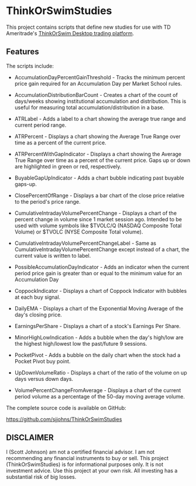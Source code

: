 # ThinkOrSwimStudies

This project contains scripts that define new studies for use with TD Ameritrade's [ThinkOrSwim Desktop trading platform](https://www.tdameritrade.com/tools-and-platforms/thinkorswim/desktop.page).

## Features

The scripts include:

* AccumulationDayPercentGainThreshold - Tracks the minimum percent price gain required for an Accumulation Day per Market School rules. 

* AccumulationDistributionBarCount - Creates a chart of the count of days/weeks showing institutional accumulation and distribution. This is useful for measuring total accumulation/distribution in a base.

* ATRLabel - Adds a label to a chart showing the average true range and current period range. 

* ATRPercent - Displays a chart showing the Average True Range over time as a percent of the current price.

* ATRPercentWithGapIndicator - Displays a chart showing the Average True Range over time as a percent of the current price.  Gaps up or down are highlighted in green or red, respectively.

* BuyableGapUpIndicator - Adds a chart bubble indicating past buyable gaps-up.

* ClosePercentOfRange - Displays a bar chart of the close price relative to the period's price range.

* CumulativeIntradayVolumePercentChange - Displays a chart of the percent change in volume since 1 market session ago. Intended to be used with volume symbols like $TVOLC/Q (NASDAQ Composite Total Volume) or $TVOLC (NYSE Composite Total volume).

* CumulativeIntradayVolumePercentChangeLabel - Same as CumulativeIntradayVolumePercentChange except instead of a chart, the current value is written to label.

* PossibleAccumulationDayIndicator - Adds an indicator when the current period price gain is greater than or equal to the minimum value for an Accumulation Day

* CoppockIndicator - Displays a chart of Coppock Indicator with bubbles at each buy signal.

* DailyEMA - Displays a chart of the Exponential Moving Average of the day's closing price.

* EarningsPerShare - Displays a chart of a stock's Earnings Per Share.

* MinorHighLowIndication - Adds a bubble when the day's high/low are the highest high/lowest low the past/future 9 sessions.

* PocketPivot - Adds a bubble on the daily chart when the stock had a Pocket Pivot buy point.

* UpDownVolumeRatio - Displays a chart of the ratio of the volume on up days versus down days. 

* VolumePercentChangeFromAverage - Displays a chart of the current period volume as a percentage of the 50-day moving average volume.

The complete source code is available on GitHub: 

https://github.com/sjjohns/ThinkOrSwimStudies

## DISCLAIMER

I (Scott Johnson) am not a certified financial advisor. I am not recommending any financial instruments to buy or sell. This project (ThinkOrSwimStudies) is for informational purposes only. It is not investment advice. Use this project at your own risk. All investing has a substantial risk of big losses.
